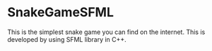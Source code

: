 # SnakeGameSFML
This is the simplest snake game you can find on the internet. This is developed by using SFML library in C++.
